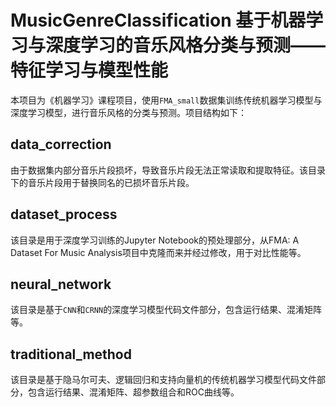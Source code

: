 # MusicGenreClassification 基于机器学习与深度学习的音乐风格分类与预测——特征学习与模型性能

本项目为《机器学习》课程项目，使用`FMA_small`数据集训练传统机器学习模型与深度学习模型，进行音乐风格的分类与预测。项目结构如下：

## data_correction

由于数据集内部分音乐片段损坏，导致音乐片段无法正常读取和提取特征。该目录下的音乐片段用于替换同名的已损坏音乐片段。

## dataset_process

该目录是用于深度学习训练的Jupyter Notebook的预处理部分，从FMA: A Dataset For Music Analysis项目中克隆而来并经过修改，用于对比性能等。

## neural_network

该目录是基于`CNN`和`CRNN`的深度学习模型代码文件部分，包含运行结果、混淆矩阵等。

## traditional_method

该目录是基于隐马尔可夫、逻辑回归和支持向量机的传统机器学习模型代码文件部分，包含运行结果、混淆矩阵、超参数组合和ROC曲线等。
